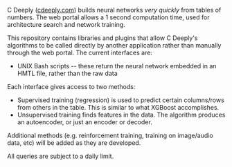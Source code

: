 C Deeply ([cdeeply.com](https://www.cdeeply.com)) builds neural networks *very quickly* from tables of numbers.
The web portal allows a 1 second computation time, used for architecture search and network training.

This repository contains libraries and plugins that allow C Deeply's algorithms to be called directly by another application
rather than manually through the web portal.  The current interfaces are:

- UNIX Bash scripts -- these return the neural network embedded in an HMTL file, rather than the raw data

Each interface gives access to two methods:

- Supervised training (regression) is used to predict certain columns/rows from others in the table.  This is similar to what XGBoost accomplishes.
- Unsupervised training finds features in the data.  The algorithm produces an autoencoder, or just an encoder or decoder.

Additional methods (e.g. reinforcement training, training on image/audio data, etc) will be added as they are developed.

All queries are subject to a daily limit.

<!---
cdeeply/cdeeply is a ✨ special ✨ repository because its `README.md` (this file) appears on your GitHub profile.
You can click the Preview link to take a look at your changes.
--->
